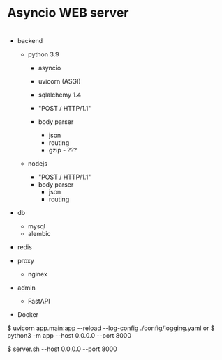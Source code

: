 #
# Asyncio WEB server
#

- backend
  - python 3.9
    - asyncio
    - uvicorn (ASGI)
    - sqlalchemy 1.4

    - "POST / HTTP/1.1"
    - body parser
      - json
      - routing
      - gzip - ???

  - nodejs
    - "POST / HTTP/1.1"
    - body parser
      - json
      - routing

- db
  - mysql
  - alembic

- redis

- proxy
  - nginex

- admin
  - FastAPI
  
- Docker


$ uvicorn app.main:app --reload --log-config ./config/logging.yaml
or
$ python3 -m app --host 0.0.0.0 --port 8000

$ server.sh --host 0.0.0.0 --port 8000


